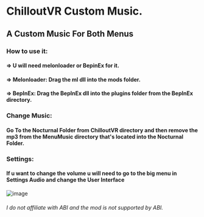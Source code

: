 # ChilloutVR Custom Music.

## A Custom Music For Both Menus

### How to use it:
#### => U will need melonloader or BepinEx for it.
#### => Melonloader: Drag the ml dll into the mods folder.
#### => BepInEx: Drag the BepInEx dll into the plugins folder from the BepInEx directory.



### Change Music:
#### Go To the Nocturnal Folder from ChilloutVR directory and then remove the mp3 from the MenuMusic directory that's located into the Nocturnal Folder.

### Settings:
#### If u want to change the volume u will need to go to the big menu in Settings Audio and change the User Interface
![image](https://user-images.githubusercontent.com/74219635/184428917-64204bda-c9d9-4adc-818f-6c3a93ca67b7.png)
###### I do not affiliate with ABI and the mod is not supported by ABI.
